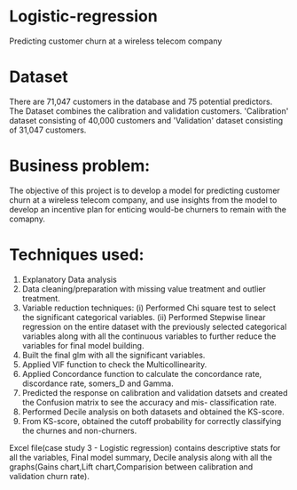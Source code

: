 # Logistic-regression
Predicting customer churn at a wireless telecom company

# Dataset
There are 71,047 customers in the database and 75 potential predictors.
The Dataset combines the calibration and validation customers. 'Calibration' dataset consisting of 40,000 customers and 'Validation' dataset consisting of 31,047 customers.

# Business problem:
The objective of this project is to develop a model for predicting customer churn at a wireless telecom company, and use insights from the model to develop an incentive plan for enticing would-be churners to remain with the comapny.

# Techniques used:
1. Explanatory Data analysis
2. Data cleaning/preparation with missing value treatment and outlier treatment.
3. Variable reduction techniques:
   (i) Performed Chi square test to select the significant categorical variables.
   (ii) Performed Stepwise linear regression on the entire dataset with the previously selected categorical variables along with all the           continuous variables to further reduce the variables for final model building.
4. Built the final glm with all the significant variables.
5. Applied VIF function to check the Multicollinearity.
6. Applied Concordance function to calculate the concordance rate, discordance rate, somers_D and Gamma.
7. Predicted the response on calibration and validation datsets and created the Confusion matrix to see the accuracy and mis-         classification rate.
8. Performed Decile analysis on both datasets and obtained the KS-score.
9. From KS-score, obtained the cutoff probability for correctly classifying the churnes and non-churners.

Excel file(case study 3 - Logistic regression) contains descriptive stats for all the variables, Final model summary, Decile analysis along with all the graphs(Gains chart,Lift chart,Comparision between calibration and validation churn rate).
